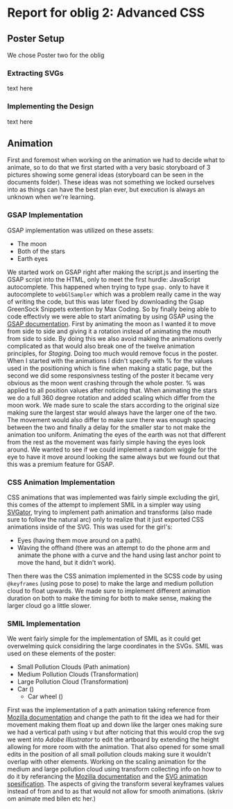 # Report for oblig 2: Advanced CSS

## Poster Setup
We chose Poster two for the oblig

### Extracting SVGs
text here

### Implementing the Design
text here

## Animation
First and foremost when working on the animation we had to decide what to animate, so to do that we first started with a very basic storyboard of 3 pictures showing some general ideas (storyboard can be seen in the documents folder). These ideas was not something we locked ourselves into as things can have the best plan ever, but execution is always an unknown when we're learning.

### GSAP Implementation
GSAP implementation was utilized on these assets:
* The moon
* Both of the stars
* Earth eyes

We started work on GSAP right after making the script.js and inserting the GSAP script into the HTML, only to meet the first hurdle: JavaScript autocomplete. This happened when trying to type `gsap.` only to have it autocomplete to `webGlSampler` which was a problem really came in the way of writing the code, but this was later fixed by downloading the Gsap GreenSock Snippets extention by Max Coding. So by finally being able to code effectivly we were able to start animating by using GSAP using the [GSAP documentation](https://gsap.com/docs/v3/).
First by animating the moon as I wanted it to move from side to side and giving it a rotation instead of animating the mouth from side to side. By doing this we also avoid making the animations overly complicated as that would also break one of the twelve animation principles, for _Staging_. Doing too much would remove focus in the poster. When I started with the animations I didn't specify with % for the values used in the positioning which is fine when making a static page, but the second we did some responsivness testing of the poster it became very obvious as the moon went crashing through the whole poster. % was applied to all position values after noticing that.
When animating the stars we do a full 360 degree rotation and added scaling which differ from the moon work. We made sure to scale the stars according to the original size making sure the largest star would always have the larger one of the two. The movement would also differ to make sure there was enough spacing between the two and finally a delay for the smaller star to not make the animation too uniform.
Animating the eyes of the earth was not that different from the rest as the movement was fairly simple having the eyes look around. We wanted to see if we could implement a random wiggle for the eye to have it move around looking the same always but we found out that this was a premium feature for GSAP.

### CSS Animation Implementation
CSS animations that was implemented was fairly simple excluding the girl, this comes of the attempt to implement SMIL in a simpler way using [SVGator](https://www.svgator.com/), trying to implement path animation and transforms (also made sure to follow the natural arc) only to realize that it just exported CSS animations inside of the SVG. This was used for the girl's:
* Eyes (having them move around on a path).
* Waving the offhand (there was an attempt to do the phone arm and animate the phone with a curve and the hand using last anchor point to move the hand, but it didn't work).

Then there was the CSS animation implemented in the SCSS code by using `@keyframes` (using pose to pose) to make the large and medium pollution cloud to float upwards. We made sure to implement different animation duration on both to make the timing for both to make sense, making the larger cloud go a little slower.

### SMIL Implementation
We went fairly simple for the implementation of SMIL as it could get overwelming quick considiring the large coordinates in the SVGs.
SMIL was used on these elements of the poster:
* Small Pollution Clouds (Path animation)
* Medium Pollution Clouds (Transformation)
* Large Pollution Cloud (Transformation)
* Car ()
    * Car wheel ()

First was the implementation of a path animation taking reference from [Mozilla documentation](https://developer.mozilla.org/en-US/docs/Web/SVG/SVG_animation_with_SMIL) and change the path to fit the idea we had for their movement making them float up and down like the larger ones making sure we had a vertical path using `V` but after noticing that this would crop the svg we went into _Adobe Illustrator_ to edit the artboard by extending the height allowing for more room with the animation. That also opened for some small edits in the position of all small pollution clouds making sure it wouldn't overlap with other elements.
Working on the scaling animation for the medium and large pollution cloud using transform collecting info on how to do it by referancing the [Mozilla documentation](https://developer.mozilla.org/en-US/docs/Web/SVG/Attribute/transform) and the [SVG animation spesification](https://svgwg.org/specs/animations/). The aspects of giving the transform several keyframes values instead of from and to as that would not allow for smooth animations.
(skriv om animate med bilen etc her.)